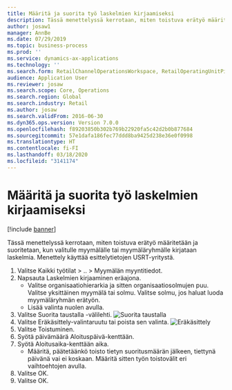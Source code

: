 ```yaml
---
title: Määritä ja suorita työ laskelmien kirjaamiseksi
description: Tässä menettelyssä kerrotaan, miten toistuva erätyö määritetään ja suoritetaan, kun valitulle myymälälle tai myymäläryhmälle kirjataan laskelmia.
author: josaw1
manager: AnnBe
ms.date: 07/29/2019
ms.topic: business-process
ms.prod: ''
ms.service: dynamics-ax-applications
ms.technology: ''
ms.search.form: RetailChannelOperationsWorkspace, RetailOperatingUnitPicker, SysRecurrence
audience: Application User
ms.reviewer: josaw
ms.search.scope: Core, Operations
ms.search.region: Global
ms.search.industry: Retail
ms.author: josaw
ms.search.validFrom: 2016-06-30
ms.dyn365.ops.version: Version 7.0.0
ms.openlocfilehash: f89203850b302b769b22920fa5c42d2b0b877684
ms.sourcegitcommit: 57e1dafa186fec77ddd8ba9425d238e36e0f0998
ms.translationtype: HT
ms.contentlocale: fi-FI
ms.lasthandoff: 03/18/2020
ms.locfileid: "3141174"
---
```

# <a name="configure-and-run-job-to-post-statements"></a>Määritä ja suorita työ laskelmien kirjaamiseksi

[!include [banner](../includes/banner.md)]

Tässä menettelyssä kerrotaan, miten toistuva erätyö määritetään ja suoritetaan, kun valitulle myymälälle tai myymäläryhmälle kirjataan laskelmia. Menettely käyttää esittelytietojen USRT-yritystä.

1. Valitse Kaikki työtilat > .. > Myymälän myyntitiedot.
2. Napsauta Laskelmien kirjaaminen eräajona.
    * Valitse organisaatiohierarkia ja sitten organisaatiosolmujen puu. Valitse yksittäinen myymälä tai solmu. Valitse solmu, jos haluat luoda myymäläryhmän erätyön.  
    * Lisää valinta nuolen avulla.  
3. Valitse Suorita taustalla -välilehti. ![Suorita taustalla](../dev-itpro/media/runbackground.png "Suorita taustalla") 
4. Valitse Eräkäsittely-valintaruutu tai poista sen valinta.
![Eräkäsittely](../dev-itpro/media/batchprocessing.png "Eräkäsittely & toistuvuus") 
5. Valitse Toistuminen.
6. Syötä päivämäärä Aloituspäivä-kenttään.
7. Syötä Aloitusaika-kenttään aika.
    * Määritä, päätetäänkö toisto tietyn suoritusmäärän jälkeen, tiettynä päivänä vai ei koskaan. Määritä sitten työn toistovälit eri vaihtoehtojen avulla.  
8. Valitse OK.
9. Valitse OK.

